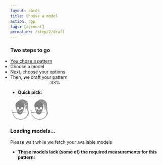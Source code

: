 ```yaml
---
layout: cards
title: Choose a model
action: app
tags: [account]
permalink: /step/2/draft
---
```

<div class="container">
    <div class="row">
        <div class="col-sm-10 offset-sm-1 col-md-8 offset-md-2 text-center">
            <h3>Two steps to go</h3>
            <ul style="margin: auto; display:inline-block; text-align: left; padding-left: 0;" class="todo mt-2 mb-3">
                <li class="done"><a href="/draft" id="step1-link">You chose a pattern</a></li>
                <li class="ongoing">Choose a model</li>
                <li>Next, choose your options</li>
                <li>Then, we draft your pattern</li>
            </ul>
            <div class="progress mb-5" style="max-width: 250px; margin:auto;">
                <div class="progress-bar" style="width: 33%;" role="progressbar" aria-valuenow="25" aria-valuemin="0" aria-valuemax="100">33%</div>
            </div>
        </div>
    </div>

<div id="picklist">
<ul id="ok-models" class="mb-3 filter"><li><b>Quick pick:</b></li></ul>
<div class="card hover-shadow mb-3 pattern-card" id="model-card">
    <div class="linedrawing model"><img src="/img/logo/spinner.svg"></div>
    <div class="info">
        <div class="card-block">
            <h3 class="card-title mb-1">Loading models...</h3>
            <p class="card-text mb-1">Please wait while we fetch your available models</p>
        </div>
    </div>
</div>
</div>
<ul id="ko-models" class="mb-3 filter"><li><b>These models lack (some of) the required measurements for this pattern:</b></li></ul>

</div>
